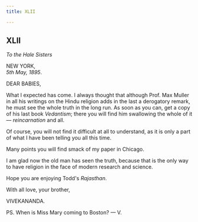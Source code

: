 ```yaml
---
title: XLII

---
```





  

  
  
  
  


## XLII

*To the Hale Sisters*

NEW YORK,  
*5th May, 1895*.

DEAR BABIES,

What I expected has come. I always thought that although Prof. Max
Muller in all his writings on the Hindu religion adds in the last a
derogatory remark, he must see the whole truth in the long run. As soon
as you can, get a copy of his last book *Vedantism*; there you will find
him swallowing the whole of it — *reincarnation* and all.

Of course, you will not find it difficult at all to understand, as it is
only a part of what I have been telling you all this time.

Many points you will find smack of my paper in Chicago.

I am glad now the old man has seen the truth, because that is the only
way to have religion in the face of modern research and science.

Hope you are enjoying Todd's *Rajasthan*. 

With all love, your brother,

VIVEKANANDA.

  
PS. When is Miss Mary coming to Boston? — V.


